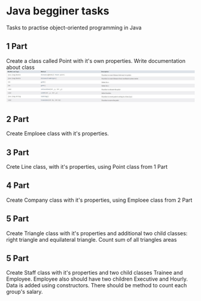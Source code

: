 # Java begginer tasks
Tasks to practise object-oriented programming in Java

## 1 Part
Create a class called Point with it's own properties. Write documentation about class
![Point documentation](https://github.com/Jolka-JoJo/java_begginer_uni2/blob/main/Point%20documentation.jpg)

## 2 Part
Create Emploee class with it's properties.

## 3 Part
Crete Line class, with it's properties, using Point class from 1 Part

## 4 Part
Create Company class with it's properties, using Emploee class from 2 Part

## 5 Part
Create Triangle class with it's properties and additional two child classes: right triangle and equilateral triangle. Count sum of all triangles areas

## 5 Part
Create Staff class with it's properties and two child classes Trainee and Employee. Employee also should have two children Executive and Hourly. Data is added using constructors. There should be method to count each group's salary.
